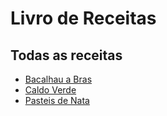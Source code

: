 
# Livro de Receitas

## Todas as receitas

- [Bacalhau a Bras](Receitas/arroz_de_pato.md)
- [Caldo Verde](Receitas/bacalhau_a_bras.md)
- [Pasteis de Nata](Receitas/pasteis_de_nata.md)

